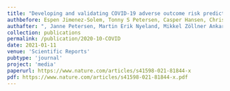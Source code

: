 ```yaml
---
title: "Developing and validating COVID-19 adverse outcome risk prediction models from a bi-national European cohort of 5594 patients"
authbefore: Espen Jimenez-Solem, Tonny S Petersen, Casper Hansen, Christian Hansen, Christina Lioma, Christian Igel, Wouter Boomsma, Oswin Krause, Stephan Lorenzen, 
authafter: ", Janne Petersen, Martin Erik Nyeland, Mikkel Zöllner Ankarfeldt, Gert Mehl Virenfeldt, Matilde Winther-Jensen, Allan Linneberg, Mostafa Mehdipour Ghazi, Nicki Detlefsen, Andreas David Lauritzen, Abraham George Smith, Marleen de Bruijne, Bulat Ibragimov, Jens Petersen, Martin Lillholm, Jon Middleton, Stine Hasling Mogensen, Hans-Christian Thorsen-Meyer, Anders Perner, Marie Helleberg, Benjamin Skov Kaas-Hansen, Mikkel Bonde, Alexander Bonde, Akshay Pai, Mads Nielsen, Martin Sillesen"
collection: publications
permalink: /publication/2020-10-COVID
date: 2021-01-11
venue: 'Scientific Reports'
pubtype: 'journal'
project: 'media'
paperurl: https://www.nature.com/articles/s41598-021-81844-x
pdf: https://www.nature.com/articles/s41598-021-81844-x.pdf
---
```


